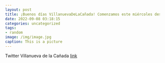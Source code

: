 ```yaml
---
layout: post
title: ¡Buenos días VillanuevaDeLaCañada! Comenzamos este miércoles deseando una feliz VueltaAlCole a todos los alumnos de nuestro m...
date: 2022-09-08 03:18:15
categories: uncategorized
tags:
- random
image: /img/image.jpg
caption: This is a picture
---
```

Twitter Villanueva de la Cañada [link](https://twitter.com/AytoVDLCanada/status/1567410879037054977)
